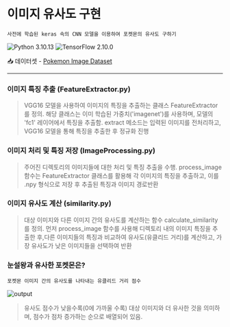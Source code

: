 # 이미지 유사도 구현

<pre><code>사전에 학습된 keras 속의 CNN 모델을 이용하여 포켓몬의 유사도 구하기</code></pre>
![Python 3.10.13](https://img.shields.io/badge/python-3.13.7-blue.svg) ![TensorFlow 2.10.0](https://img.shields.io/badge/TensorFlow-2.10.0-orange.svg)

📥 데이터셋 - [Pokemon Image Dataset](https://www.kaggle.com/datasets/vishalsubbiah/pokemon-images-and-types)

***

### 이미지 특징 추출 (FeatureExtractor.py)
> VGG16 모델을 사용하여 이미지의 특징을 추출하는 클래스 FeatureExtractor를 정의. 해당 클래스는 이미 학습된 가중치('imagenet')를 사용하며, 모델의 'fc1' 레이어에서 특징을 추출함. extract 메소드는 입력된 이미지를 전처리하고, VGG16 모델을 통해 특징을 추출한 후 정규화 진행

### 이미지 처리 및 특징 저장 (ImageProcessing.py)
> 주어진 디렉토리의 이미지들에 대한 처리 및 특징 추출을 수행. process_image 함수는 FeatureExtractor 클래스를 활용해 각 이미지의 특징을 추출하고, 이를 .npy 형식으로 저장 후 추출된 특징과 이미지 경로반환

### 이미지 유사도 계산 (similarity.py)
> 대상 이미지와 다른 이미지 간의 유사도를 계산하는 함수 calculate_similarity를 정의. 먼저 process_image 함수를 사용해 디렉토리 내의 이미지 특징을 추출한 후,다른 이미지들의 특징과 비교하여 유사도(유클리드 거리)를 계산하고, 가장 유사도가 낮은 이미지들을 선택하여 반환

### 눈설왕과 유사한 포켓몬은?
<pre><code>포켓몬 이미지 간의 유사도를 나타내는 유클리드 거리 점수</code></pre>
![output](https://github.com/hariqueen/ML_Practice/assets/130454750/eb85eb22-5986-408c-a5e0-750d10e32116)

> 유사도 점수가 낮을수록(0에 가까울 수록) 대상 이미지와 더 유사한 것을 의미하며, 점수가 점차 증가하는 순으로 배열되어 있음.



